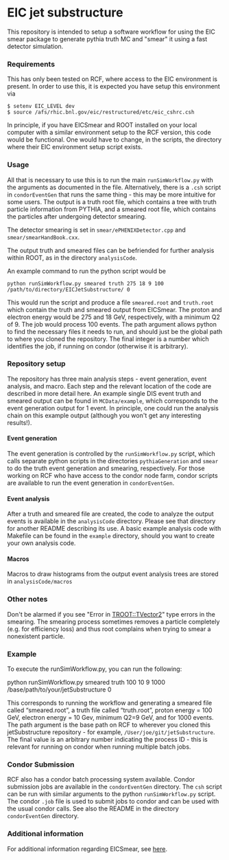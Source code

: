 # EIC jet substructure 

This repository is intended to setup a software workflow for using the EIC smear package to generate pythia truth MC and "smear" it using a fast detector simulation. 


### Requirements

This has only been tested on RCF, where access to the EIC environment is present. In order to use this, it is expected you have setup this environment via

```
$ setenv EIC_LEVEL dev 
$ source /afs/rhic.bnl.gov/eic/restructured/etc/eic_cshrc.csh

```

In principle, if you have EICSmear and ROOT installed on your local computer with a similar environment setup to the RCF version, this code would be functional. One would have to change, in the scripts, the directory where their EIC environment setup script exists.

### Usage
All that is necessary to use this is to run the main `runSimWorkflow.py` with the arguments as documented in the file. Alternatively, there is a `.csh` script in `condorEventGen` that runs the same thing - this may be more intuitive for some users. The output is a truth root file, which contains a tree with truth particle information from PYTHIA, and a smeared root file, which contains the particles after undergoing detector smearing.

The detector smearing is set in `smear/ePHENIXDetector.cpp` and `smear/smearHandBook.cxx`.

The output truth and smeared files can be befriended for further analysis within ROOT, as in the directory `analysisCode`.

An example command to run the python script would be

```
python runSimWorkflow.py smeared truth 275 18 9 100 /path/to/directory/EICJetSubstructure/ 0
```

This would run the script and produce a file `smeared.root` and `truth.root` which contain the truth and smeared output from EICSmear. The proton and electron energy would be 275 and 18 GeV, respectively, with a minimum Q2 of 9. The job would process 100 events. The path argument allows python to find the necessary files it needs to run, and should just be the global path to where you cloned the repository. The final integer is a number which identifies the job, if running on condor (otherwise it is arbitrary).

### Repository setup

The repository has three main analysis steps - event generation, event analysis, and macro. Each step and the relevant location of the code are described in more detail here. An example single DIS event truth and smeared output can be found in `MCData/example`, which corresponds to the event generation output for 1 event. In principle, one could run the analysis chain on this example output (although you won't get any interesting results!).

#### Event generation

The event generation is controlled by the `runSimWorkflow.py` script, which calls separate python scripts in the directories `pythiaGeneration` and `smear` to do the truth event generation and smearing, respectively. For those working on RCF who have access to the condor node farm, condor scripts are available to run the event generation in `condorEventGen`. 

#### Event analysis

After a truth and smeared file are created, the code to analyze the output events is available in the `analysisCode` directory. Please see that directory for another README describing its use. A basic example analysis code with Makefile can be found in the `example` directory, should you want to create your own analysis code.

#### Macros

Macros to draw histograms from the output event analysis trees are stored in `analysisCode/macros`

### Other notes

Don't be alarmed if you see "Error in <TROOT::TVector2>" type errors in the smearing. The smearing process sometimes removes a particle completely (e.g. for efficiency loss) and thus root complains when trying to smear a nonexistent particle.

### Example

To execute the runSimWorkflow.py, you can run the following:

python runSimWorkflow.py smeared truth 100 10 9 1000 /base/path/to/your/jetSubstructure 0

This corresponds to running the workflow and generating a smeared file called “smeared.root”, a truth file called “truth.root”, proton energy = 100 GeV, electron energy = 10 Gev, minimum Q2=9 GeV, and for 1000 events. The path argument is the base path on RCF to wherever you cloned this jetSubstructure repository - for example, `/User/joe/git/jetSubstructure`. The final value is an arbitrary number indicating the process ID - this is relevant for running on condor when running multiple batch jobs.

### Condor Submission

RCF also has a condor batch processing system available. Condor submission jobs are available in the `condorEventGen` directory. The `csh` script can be run with similar arguments to the python `runSimWorkflow.py` script. The condor `.job` file is used to submit jobs to condor and can be used with the usual condor calls. See also the README in the directory `condorEventGen` directory.


### Additional information

For additional information regarding EICSmear, see [here](https://gitlab.com/eic/eic-smear/).